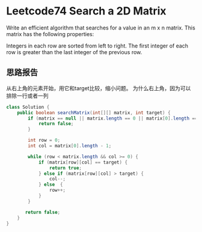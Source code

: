 # Leetcode74 Search a 2D Matrix

Write an efficient algorithm that searches for a value in an m x n matrix. This matrix has the following properties:

Integers in each row are sorted from left to right.
The first integer of each row is greater than the last integer of the previous row.

## 思路报告
  从右上角的元素开始，用它和target比较，缩小问题。
  为什么右上角，因为可以排除一行或者一列

```Java
class Solution {
    public boolean searchMatrix(int[][] matrix, int target) {
        if (matrix == null || matrix.length == 0 || matrix[0].length == 0) {
            return false;
        }

        int row = 0;
        int col = matrix[0].length - 1;

        while (row < matrix.length && col >= 0) {
            if (matrix[row][col] == target) {
                return true;
            } else if (matrix[row][col] > target) {
                col--;
            } else  {
                row++;
            }
        }

       return false;
    }
}
